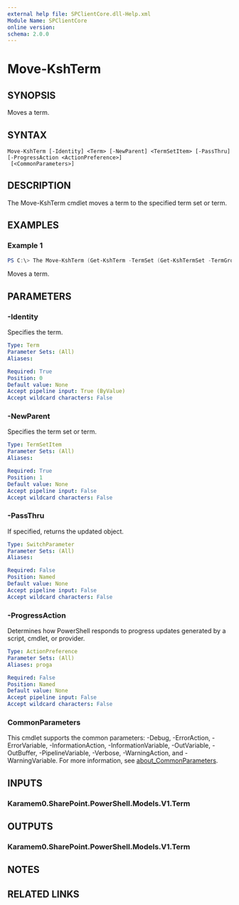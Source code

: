 ```yaml
---
external help file: SPClientCore.dll-Help.xml
Module Name: SPClientCore
online version:
schema: 2.0.0
---
```


# Move-KshTerm

## SYNOPSIS
Moves a term.

## SYNTAX

```
Move-KshTerm [-Identity] <Term> [-NewParent] <TermSetItem> [-PassThru] [-ProgressAction <ActionPreference>]
 [<CommonParameters>]
```

## DESCRIPTION
The Move-KshTerm cmdlet moves a term to the specified term set or term.

## EXAMPLES

### Example 1
```powershell
PS C:\> The Move-KshTerm (Get-KshTerm -TermSet (Get-KshTermSet -TermGroup (Get-KshTermGroup -TermGroupName 'Company') -TermSetName 'Department') -TermName 'Human Resources') -NewParent (Get-KshTermSet -TermGroup (Get-KshTermGroup -TermGroupName 'Company') -TermSetName 'Organization')
```

Moves a term.

## PARAMETERS

### -Identity
Specifies the term.

```yaml
Type: Term
Parameter Sets: (All)
Aliases:

Required: True
Position: 0
Default value: None
Accept pipeline input: True (ByValue)
Accept wildcard characters: False
```

### -NewParent
Specifies the term set or term.

```yaml
Type: TermSetItem
Parameter Sets: (All)
Aliases:

Required: True
Position: 1
Default value: None
Accept pipeline input: False
Accept wildcard characters: False
```

### -PassThru
If specified, returns the updated object.

```yaml
Type: SwitchParameter
Parameter Sets: (All)
Aliases:

Required: False
Position: Named
Default value: None
Accept pipeline input: False
Accept wildcard characters: False
```

### -ProgressAction
Determines how PowerShell responds to progress updates generated by a script, cmdlet, or provider.

```yaml
Type: ActionPreference
Parameter Sets: (All)
Aliases: proga

Required: False
Position: Named
Default value: None
Accept pipeline input: False
Accept wildcard characters: False
```

### CommonParameters
This cmdlet supports the common parameters: -Debug, -ErrorAction, -ErrorVariable, -InformationAction, -InformationVariable, -OutVariable, -OutBuffer, -PipelineVariable, -Verbose, -WarningAction, and -WarningVariable. For more information, see [about_CommonParameters](http://go.microsoft.com/fwlink/?LinkID=113216).

## INPUTS

### Karamem0.SharePoint.PowerShell.Models.V1.Term

## OUTPUTS

### Karamem0.SharePoint.PowerShell.Models.V1.Term

## NOTES

## RELATED LINKS

